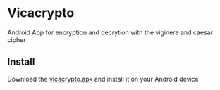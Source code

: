# Vicacrypto

Android App for encryption and decrytion with the viginere and caesar cipher

## Install
Download the [vicacrypto.apk](https://github.com/corusm/vicacrypto/blob/master/vicacrypto.apk "vicacrypto.apk") and install it on your Android device
